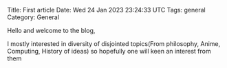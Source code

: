 Title: First article
Date: Wed 24 Jan 2023 23:24:33 UTC
Tags: general
Category: General

Hello and welcome to the blog,

I  mostly interested in diversity of disjointed topics(From philosophy, Anime, Computing, History of ideas) so hopefully one will keen an interest from them
